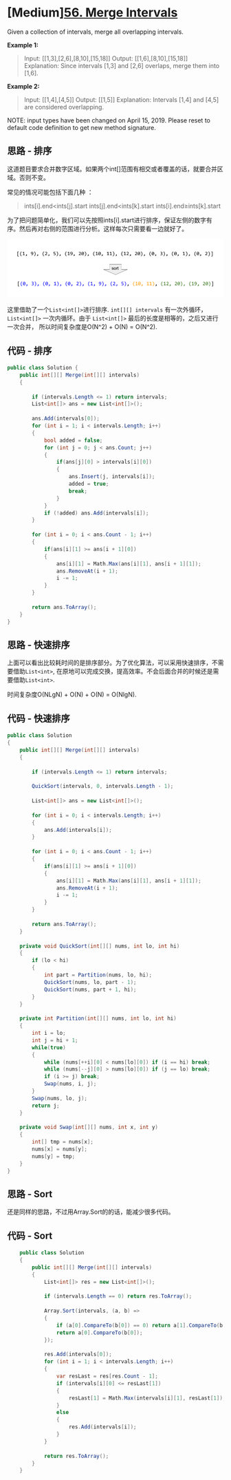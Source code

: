 # [Medium][56. Merge Intervals](https://leetcode.com/problems/merge-intervals/)

Given a collection of intervals, merge all overlapping intervals.

**Example 1:**

> Input: [[1,3],[2,6],[8,10],[15,18]]
> Output: [[1,6],[8,10],[15,18]]
> Explanation: Since intervals [1,3] and [2,6] overlaps, merge them into [1,6].

**Example 2:**

> Input: [[1,4],[4,5]]
> Output: [[1,5]]
> Explanation: Intervals [1,4] and [4,5] are considered overlapping.

NOTE: input types have been changed on April 15, 2019. Please reset to default code definition to get new method signature.

## 思路 - 排序

这道题目要求合并数字区域。如果两个int[]范围有相交或者覆盖的话，就要合并区域。否则不变。

常见的情况可能包括下面几种 ：

> ints[i].end<ints[j].start
> ints[j].end<ints[k].start
> ints[i].end≥ints[k].start

为了把问题简单化，我们可以先按照ints[i].start进行排序，保证左侧的数字有序。然后再对右侧的范围进行分析。这样每次只需要看一边就好了。

![image](image/sort.png)

这里借助了一个`List<int[]>`进行排序. `int[][] intervals` 有一次外循环， `List<int[]>` 一次内循环。由于 `List<int[]>` 最后的长度是相等的，之后又进行一次合并， 所以时间复杂度是O(N^2) + O(N) = O(N^2).

## 代码 - 排序

```csharp
public class Solution {
    public int[][] Merge(int[][] intervals)
    {

        if (intervals.Length <= 1) return intervals;
        List<int[]> ans = new List<int[]>();

        ans.Add(intervals[0]);
        for (int i = 1; i < intervals.Length; i++)
        {
            bool added = false;
            for (int j = 0; j < ans.Count; j++)
            {
                if(ans[j][0] > intervals[i][0])
                {
                    ans.Insert(j, intervals[i]);
                    added = true;
                    break;
                }
            }
            if (!added) ans.Add(intervals[i]);
        }

        for (int i = 0; i < ans.Count - 1; i++)
        {
            if(ans[i][1] >= ans[i + 1][0])
            {
                ans[i][1] = Math.Max(ans[i][1], ans[i + 1][1]);
                ans.RemoveAt(i + 1);
                i -= 1;
            }
        }

        return ans.ToArray();
    }
}
```

## 思路 - 快速排序

上面可以看出比较耗时间的是排序部分。为了优化算法，可以采用快速排序，不需要借助`List<int>`, 在原地可以完成交换，提高效率。不会后面合并的时候还是需要借助`List<int>`.

时间复杂度O(NLgN) + O(N) + O(N) = O(NlgN).

## 代码 - 快速排序

```csharp
public class Solution
{
    public int[][] Merge(int[][] intervals)
    {

        if (intervals.Length <= 1) return intervals;

        QuickSort(intervals, 0, intervals.Length - 1);

        List<int[]> ans = new List<int[]>();

        for (int i = 0; i < intervals.Length; i++)
        {
            ans.Add(intervals[i]);
        }

        for (int i = 0; i < ans.Count - 1; i++)
        {
            if(ans[i][1] >= ans[i + 1][0])
            {
                ans[i][1] = Math.Max(ans[i][1], ans[i + 1][1]);
                ans.RemoveAt(i + 1);
                i -= 1;
            }
        }

        return ans.ToArray();
    }

    private void QuickSort(int[][] nums, int lo, int hi)
    {
        if (lo < hi)
        {
            int part = Partition(nums, lo, hi);
            QuickSort(nums, lo, part - 1);
            QuickSort(nums, part + 1, hi);
        }
    }

    private int Partition(int[][] nums, int lo, int hi)
    {
        int i = lo;
        int j = hi + 1;
        while(true)
        {
            while (nums[++i][0] < nums[lo][0]) if (i == hi) break;
            while (nums[--j][0] > nums[lo][0]) if (j == lo) break;
            if (i >= j) break;
            Swap(nums, i, j);
        }
        Swap(nums, lo, j);
        return j;
    }

    private void Swap(int[][] nums, int x, int y)
    {
        int[] tmp = nums[x];
        nums[x] = nums[y];
        nums[y] = tmp;
    }
}
```

## 思路 - Sort

还是同样的思路，不过用Array.Sort的的话，能减少很多代码。

## 代码 - Sort

```csharp
    public class Solution
    {
        public int[][] Merge(int[][] intervals)
        {
            List<int[]> res = new List<int[]>();

            if (intervals.Length == 0) return res.ToArray();

            Array.Sort(intervals, (a, b) =>
            {
                if (a[0].CompareTo(b[0]) == 0) return a[1].CompareTo(b[1]);
                return a[0].CompareTo(b[0]);
            });

            res.Add(intervals[0]);
            for (int i = 1; i < intervals.Length; i++)
            {
                var resLast = res[res.Count - 1];
                if (intervals[i][0] <= resLast[1])
                {
                    resLast[1] = Math.Max(intervals[i][1], resLast[1]);
                }
                else
                {
                    res.Add(intervals[i]);
                }
            }

            return res.ToArray();
        }
    }
```
